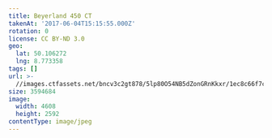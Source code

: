 ```yaml
---
title: Beyerland 450 CT
takenAt: '2017-06-04T15:15:55.000Z'
rotation: 0
license: CC BY-ND 3.0
geo:
  lat: 50.106272
  lng: 8.773358
tags: []
url: >-
  //images.ctfassets.net/bncv3c2gt878/5lp80O54NB5dZonGRnKkxr/1ec8c66f7cac3d36b813bb11929cc7a8/beyerland-450-ct_34964368781_o
size: 3594684
image:
  width: 4608
  height: 2592
contentType: image/jpeg
---
```


